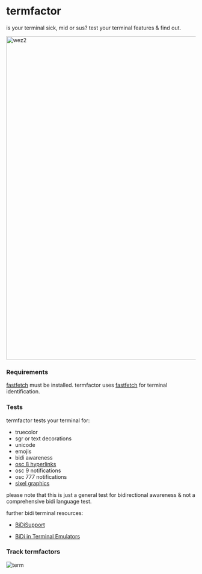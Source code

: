 # termfactor
is your terminal sick, mid or sus?
test your terminal features & find out.

<img width="859" alt="wez2" src="https://github.com/user-attachments/assets/1f230930-94cf-4aee-805a-3a6c640b0ac2">

### Requirements

[fastfetch](https://github.com/fastfetch-cli/fastfetch) must be installed. termfactor uses [fastfetch](https://github.com/fastfetch-cli/fastfetch) for terminal identification.

### Tests

termfactor tests your terminal for: 

- truecolor
- sgr or text decorations
- unicode
- emojis
- bidi awareness
- [osc 8 hyperlinks](https://github.com/Alhadis/OSC8-Adoption/)
- osc 9 notifications
- osc 777 notifications
- [sixel graphics](https://www.arewesixelyet.com/)

please note that this is just a general test for bidirectional awareness & not a comprehensive bidi language test.

further bidi terminal resources:

- [BiDiSupport](https://gist.github.com/XVilka/a0e49e1c65370ba11c17)

- [BiDi in Terminal Emulators](https://terminal-wg.pages.freedesktop.org/bidi/)

### Track termfactors

![term](https://github.com/user-attachments/assets/804f0213-4659-43d0-84c4-1e6d5938c779)

